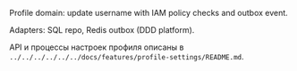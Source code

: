 Profile domain: update username with IAM policy checks and outbox event.

Adapters: SQL repo, Redis outbox (DDD platform).

API и процессы настроек профиля описаны в
`../../../../../../docs/features/profile-settings/README.md`.
